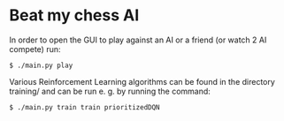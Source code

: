 # Beat my chess AI
In order to open the GUI to play against an AI or a friend (or watch 2 AI compete) run:

```shell
$ ./main.py play
```

Various Reinforcement Learning algorithms can be found in the directory training/ and can be run e. g. by running the command:

```shell
$ ./main.py train train prioritizedDQN
```

